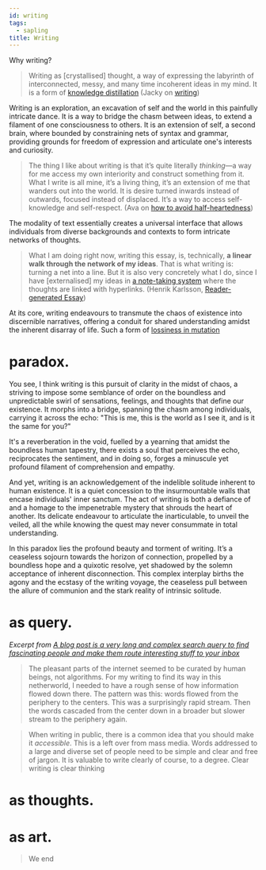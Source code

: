 ```yaml
---
id: writing
tags:
  - sapling
title: Writing
---
```


Why writing?

> Writing as [crystallised] thought, a way of expressing the labyrinth of interconnected, messy, and many time incoherent ideas in my mind. It is a form of [knowledge distillation](https://jzhao.xyz/thoughts/knowledge-distillation) (Jacky on [writing](https://jzhao.xyz/thoughts/writing))

Writing is an exploration, an excavation of self and the world in this painfully intricate dance. It is a way to bridge the chasm between ideas, to extend a filament of one consciousness to others. It is an extension of self, a second brain, where bounded by constraining nets of syntax and grammar, providing grounds for freedom of expression and articulate one's interests and curiosity.

> The thing I like about writing is that it’s quite literally *thinking*—a way for me access my own interiority and construct something from it. What I write is all mine, it’s a living thing, it’s an extension of me that wanders out into the world. It is desire turned inwards instead of outwards, focused instead of displaced. It’s a way to access self-knowledge and self-respect. (Ava on [how to avoid half-heartedness](https://www.avabear.xyz/p/how-to-avoid-half-heartedness))

The modality of text essentially creates a universal interface that allows individuals from diverse backgrounds and contexts to form intricate networks of thoughts.

> What I am doing right now, writing this essay, is, technically, **a linear walk through the network of my ideas**. That is what writing is: turning a net into a line. But it is also very concretely what I do, since I have [externalised] my ideas in [a note-taking system](https://obsidian.md/) where the thoughts are linked with hyperlinks. (Henrik Karlsson, [Reader-generated Essay](https://www.lesswrong.com/posts/ZtMsyMP5F7zzP8Gvc/reader-generated-essays))

At its core, writing endeavours to transmute the chaos of existence into discernible narratives, offering a conduit for shared understanding amidst the inherent disarray of life. Such a form of [lossiness in mutation](https://subconscious.substack.com/p/hypertext-montage)

# paradox.

You see, I think writing is this pursuit of clarity in the midst of chaos, a striving to impose some semblance of order on the boundless and unpredictable swirl of sensations, feelings, and thoughts that define our existence. It morphs into a bridge, spanning the chasm among individuals, carrying it across the echo: "This is me, this is the world as I see it, and is it the same for you?"

It's a reverberation in the void, fuelled by a yearning that amidst the boundless human tapestry, there exists a soul that perceives the echo, reciprocates the sentiment, and in doing so, forges a minuscule yet profound filament of comprehension and empathy.

And yet, writing is an acknowledgement of the indelible solitude inherent to human existence. It is a quiet concession to the insurmountable walls that encase individuals' inner sanctum. The act of writing is both a defiance of and a homage to the impenetrable mystery that shrouds the heart of another. Its delicate endeavour to articulate the inarticulable, to unveil the veiled, all the while knowing the quest may never consummate in total understanding.

In this paradox lies the profound beauty and torment of writing. It’s a ceaseless sojourn towards the horizon of connection, propelled by a boundless hope and a quixotic resolve, yet shadowed by the solemn acceptance of inherent disconnection. This complex interplay births the agony and the ecstasy of the writing voyage, the ceaseless pull between the allure of communion and the stark reality of intrinsic solitude.

# as query.

_Excerpt from [A blog post is a very long and complex search query to find fascinating people and make them route interesting stuff to your inbox](https://www.henrikkarlsson.xyz/p/search-query)_

> The pleasant parts of the internet seemed to be curated by human beings, not algorithms. For my writing to find its way in this netherworld, I needed to have a rough sense of how information flowed down there. The pattern was this: words flowed from the periphery to the centers. This was a surprisingly rapid stream. Then the words cascaded from the center down in a broader but slower stream to the periphery again.

> When writing in public, there is a common idea that you should make it *accessible*. This is a left over from mass media. Words addressed to a large and diverse set of people need to be simple and clear and free of jargon. It is valuable to write clearly of course, to a degree. Clear writing is clear thinking

# as thoughts.

# as art.

> We end
